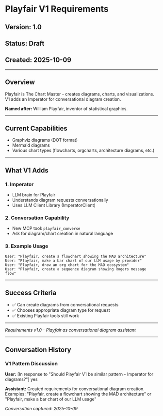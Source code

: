 # Playfair V1 Requirements

## Version: 1.0
## Status: Draft
## Created: 2025-10-09

---

## Overview

Playfair is The Chart Master - creates diagrams, charts, and visualizations. V1 adds an Imperator for conversational diagram creation.

**Named after:** William Playfair, inventor of statistical graphics.

---

## Current Capabilities

- Graphviz diagrams (DOT format)
- Mermaid diagrams
- Various chart types (flowcharts, orgcharts, architecture diagrams, etc.)

---

## What V1 Adds

### 1. Imperator
- LLM brain for Playfair
- Understands diagram requests conversationally
- Uses LLM Client Library (ImperatorClient)

### 2. Conversation Capability
- New MCP tool: `playfair_converse`
- Ask for diagram/chart creation in natural language

### 3. Example Usage
```
User: "Playfair, create a flowchart showing the MAD architecture"
User: "Playfair, make a bar chart of our LLM usage by provider"
User: "Playfair, draw an org chart for the MAD ecosystem"
User: "Playfair, create a sequence diagram showing Rogers message flow"
```

---

## Success Criteria

- ✅ Can create diagrams from conversational requests
- ✅ Chooses appropriate diagram type for request
- ✅ Existing Playfair tools still work

---

*Requirements v1.0 - Playfair as conversational diagram assistant*

---

## Conversation History

### V1 Pattern Discussion

**User:** [In response to "Should Playfair V1 be similar pattern - Imperator for diagrams?"] yes

**Assistant:** Created requirements for conversational diagram creation. Examples: "Playfair, create a flowchart showing the MAD architecture" or "Playfair, make a bar chart of our LLM usage"

*Conversation captured: 2025-10-09*
